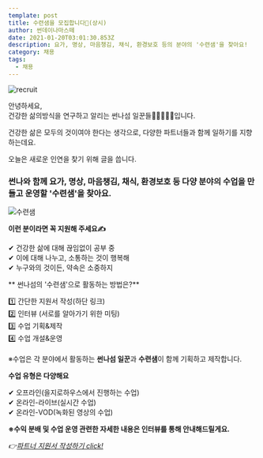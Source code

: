 ```yaml
---
template: post
title: 수련샘을 모집합니다🙌(상시)
author: 썬데이나마스떼
date: 2021-01-20T03:01:30.853Z
description: 요가, 명상, 마음챙김, 채식, 환경보호 등의 분야의 '수련샘'을 찾아요!
category: 채용
tags:
  - 채용
---
```

![recruit](/media/recruit.webp)


안녕하세요,\
건강한 삶의방식을 연구하고 알리는 썬나섬 일꾼들👧👦🧔👱‍♀입니다.

건강한 삶은 모두의 것이여야 한다는 생각으로, 다양한 파트너들과 함께 일하기를 지향하는데요.

오늘은 새로운 인연을 찾기 위해 글을 씁니다.



### 썬나와 함께 요가, 명상, 마음챙김, 채식, 환경보호 등 다양 분야의 수업을 만들고 운영할 '수련샘'을 찾아요.

![수련샘](/media/sam.webp)


**이런 분이라면 꼭 지원해 주세요✍**

✔ 건강한 삶에 대해 끊임없이 공부 중\
✔ 이에 대해 나누고, 소통하는 것이 행복해\
✔ 누구와의 것이든, 약속은 소중하지

** 썬나섬의 '수련샘'으로 활동하는 방법은?**

1️⃣ 간단한 지원서 작성(하단 링크)\
2️⃣ 인터뷰 (서로를 알아가기 위한 미팅)\
3️⃣ 수업 기획&제작\
4️⃣ 수업 개설&운영\
\
※수업은 각 분야에서 활동하는 **썬나섬 일꾼**과 **수련샘**이 함께 기획하고 제작합니다.

**수업 유형은 다양해요**

✔ 오프라인(을지로하우스에서 진행하는 수업)\
✔ 온라인-라이브(실시간 수업)\
✔ 온라인-VOD(녹화된 영상의 수업)

**※수익 분배 및 수업 운영 관련한 자세한 내용은 인터뷰를 통해 안내해드릴게요.**

*👉[파트너 지원서 작성하기 click!](https://forms.gle/aMz5EJwCFNvXgEAW7)*